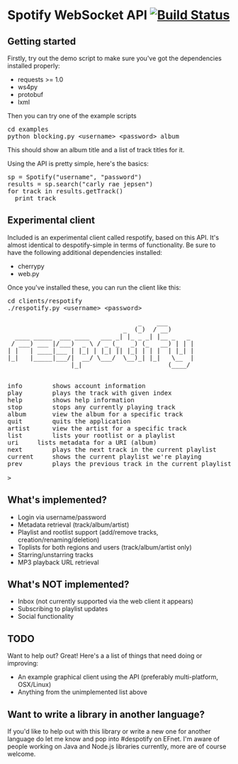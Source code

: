 Spotify WebSocket API [![Build Status](https://travis-ci.org/Hexxeh/spotify-websocket-api.png?branch=master)](https://travis-ci.org/Hexxeh/spotify-websocket-api)
=====================

Getting started
---------------

Firstly, try out the demo script to make sure you've got the dependencies installed properly:

* requests >= 1.0
* ws4py
* protobuf
* lxml

Then you can try one of the example scripts

<pre>
cd examples
python blocking.py &lt;username&gt; &lt;password&gt; album
</pre>

This should show an album title and a list of track titles for it.

Using the API is pretty simple, here's the basics:

<pre>
sp = Spotify("username", "password")
results = sp.search("carly rae jepsen")
for track in results.getTrack()
  print track
</pre>

Experimental client
-------------------

Included is an experimental client called respotify, based on this API. It's almost identical to
despotify-simple in terms of functionality. Be sure to have the following additional dependencies installed:

* cherrypy
* web.py

Once you've installed these, you can run the client like this:

<pre>
cd clients/respotify
./respotify.py &lt;username&gt; &lt;password&gt;

                                   _    ___       
                               _  (_)  / __)      
  ____ _____  ___ ____   ___ _| |_ _ _| |__ _   _ 
 / ___) ___ |/___)  _ \ / _ (_   _) (_   __) | | |
| |   | ____|___ | |_| | |_| || |_| | | |  | |_| |
|_|   |_____|___/|  __/ \___/  \__)_| |_|   \__  |
                 |_|                       (____/ 

	
info		shows account information
play		plays the track with given index
help		shows help information
stop		stops any currently playing track
album		view the album for a specific track
quit		quits the application
artist		view the artist for a specific track
list		lists your rootlist or a playlist
uri		lists metadata for a URI (album)
next		plays the next track in the current playlist
current		shows the current playlist we're playing
prev		plays the previous track in the current playlist

>
</pre>

What's implemented?
-------------------

* Login via username/password
* Metadata retrieval (track/album/artist)
* Playlist and rootlist support (add/remove tracks, creation/renaming/deletion)
* Toplists for both regions and users (track/album/artist only)
* Starring/unstarring tracks
* MP3 playback URL retrieval

What's NOT implemented?
-----------------------
* Inbox (not currently supported via the web client it appears)
* Subscribing to playlist updates
* Social functionality

TODO
----

Want to help out? Great! Here's a a list of things that need doing or improving:

* An example graphical client using the API (preferably multi-platform, OSX/Linux)
* Anything from the unimplemented list above

Want to write a library in another language?
--------------------------------------------

If you'd like to help out with this library or write a new one for another language do let me know and pop into #despotify on EFnet. I'm aware of people working on Java and Node.js libraries currently, more are of course welcome.
